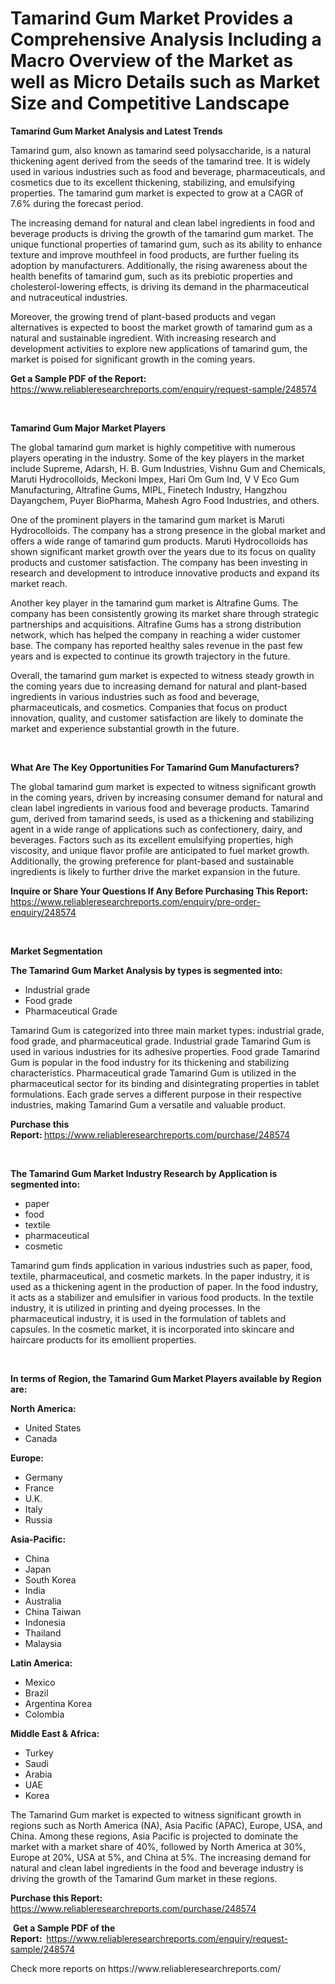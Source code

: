 <p><h1>Tamarind Gum Market Provides a Comprehensive Analysis Including a Macro Overview of the Market as well as Micro Details such as Market Size and Competitive Landscape</h1></p><p><strong>Tamarind Gum Market Analysis and Latest Trends</strong></p>
<p><p>Tamarind gum, also known as tamarind seed polysaccharide, is a natural thickening agent derived from the seeds of the tamarind tree. It is widely used in various industries such as food and beverage, pharmaceuticals, and cosmetics due to its excellent thickening, stabilizing, and emulsifying properties. The tamarind gum market is expected to grow at a CAGR of 7.6% during the forecast period.</p><p>The increasing demand for natural and clean label ingredients in food and beverage products is driving the growth of the tamarind gum market. The unique functional properties of tamarind gum, such as its ability to enhance texture and improve mouthfeel in food products, are further fueling its adoption by manufacturers. Additionally, the rising awareness about the health benefits of tamarind gum, such as its prebiotic properties and cholesterol-lowering effects, is driving its demand in the pharmaceutical and nutraceutical industries.</p><p>Moreover, the growing trend of plant-based products and vegan alternatives is expected to boost the market growth of tamarind gum as a natural and sustainable ingredient. With increasing research and development activities to explore new applications of tamarind gum, the market is poised for significant growth in the coming years.</p></p>
<p><strong>Get a Sample PDF of the Report:&nbsp;</strong> <a href="https://www.reliableresearchreports.com/enquiry/request-sample/248574">https://www.reliableresearchreports.com/enquiry/request-sample/248574</a></p>
<p>&nbsp;</p>
<p><strong>Tamarind Gum Major Market Players</strong></p>
<p><p>The global tamarind gum market is highly competitive with numerous players operating in the industry. Some of the key players in the market include Supreme, Adarsh, H. B. Gum Industries, Vishnu Gum and Chemicals, Maruti Hydrocolloids, Meckoni Impex, Hari Om Gum Ind, V V Eco Gum Manufacturing, Altrafine Gums, MIPL, Finetech Industry, Hangzhou Dayangchem, Puyer BioPharma, Mahesh Agro Food Industries, and others.</p><p>One of the prominent players in the tamarind gum market is Maruti Hydrocolloids. The company has a strong presence in the global market and offers a wide range of tamarind gum products. Maruti Hydrocolloids has shown significant market growth over the years due to its focus on quality products and customer satisfaction. The company has been investing in research and development to introduce innovative products and expand its market reach.</p><p>Another key player in the tamarind gum market is Altrafine Gums. The company has been consistently growing its market share through strategic partnerships and acquisitions. Altrafine Gums has a strong distribution network, which has helped the company in reaching a wider customer base. The company has reported healthy sales revenue in the past few years and is expected to continue its growth trajectory in the future.</p><p>Overall, the tamarind gum market is expected to witness steady growth in the coming years due to increasing demand for natural and plant-based ingredients in various industries such as food and beverage, pharmaceuticals, and cosmetics. Companies that focus on product innovation, quality, and customer satisfaction are likely to dominate the market and experience substantial growth in the future.</p></p>
<p>&nbsp;</p>
<p><strong>What Are The Key Opportunities For Tamarind Gum Manufacturers?</strong></p>
<p><p>The global tamarind gum market is expected to witness significant growth in the coming years, driven by increasing consumer demand for natural and clean label ingredients in various food and beverage products. Tamarind gum, derived from tamarind seeds, is used as a thickening and stabilizing agent in a wide range of applications such as confectionery, dairy, and beverages. Factors such as its excellent emulsifying properties, high viscosity, and unique flavor profile are anticipated to fuel market growth. Additionally, the growing preference for plant-based and sustainable ingredients is likely to further drive the market expansion in the future.</p></p>
<p><strong>Inquire or Share Your Questions If Any Before Purchasing This Report:</strong> <a href="https://www.reliableresearchreports.com/enquiry/pre-order-enquiry/248574">https://www.reliableresearchreports.com/enquiry/pre-order-enquiry/248574</a></p>
<p>&nbsp;</p>
<p><strong>Market Segmentation</strong></p>
<p><strong>The Tamarind Gum Market Analysis by types is segmented into:</strong></p>
<p><ul><li>Industrial grade</li><li>Food grade</li><li>Pharmaceutical Grade</li></ul></p>
<p><p>Tamarind Gum is categorized into three main market types: industrial grade, food grade, and pharmaceutical grade. Industrial grade Tamarind Gum is used in various industries for its adhesive properties. Food grade Tamarind Gum is popular in the food industry for its thickening and stabilizing characteristics. Pharmaceutical grade Tamarind Gum is utilized in the pharmaceutical sector for its binding and disintegrating properties in tablet formulations. Each grade serves a different purpose in their respective industries, making Tamarind Gum a versatile and valuable product.</p></p>
<p><strong>Purchase this Report:&nbsp;</strong><a href="https://www.reliableresearchreports.com/purchase/248574">https://www.reliableresearchreports.com/purchase/248574</a></p>
<p>&nbsp;</p>
<p><strong>The Tamarind Gum Market Industry Research by Application is segmented into:</strong></p>
<p><ul><li>paper</li><li>food</li><li>textile</li><li>pharmaceutical</li><li>cosmetic</li></ul></p>
<p><p>Tamarind gum finds application in various industries such as paper, food, textile, pharmaceutical, and cosmetic markets. In the paper industry, it is used as a thickening agent in the production of paper. In the food industry, it acts as a stabilizer and emulsifier in various food products. In the textile industry, it is utilized in printing and dyeing processes. In the pharmaceutical industry, it is used in the formulation of tablets and capsules. In the cosmetic market, it is incorporated into skincare and haircare products for its emollient properties.</p></p>
<p>&nbsp;</p>
<p><strong>In terms of Region, the Tamarind Gum Market Players available by Region are:</strong></p>
<p>
    <p> <strong> North America: </strong>
        <ul>
            <li>United States</li>
            <li>Canada</li>
        </ul>
        </p> 
    <p> <strong> Europe: </strong>
        <ul>
            <li>Germany</li>
            <li>France</li>
            <li>U.K.</li>
            <li>Italy</li>
            <li>Russia</li>
        </ul>
        </p> 
    <p> <strong> Asia-Pacific: </strong>
        <ul>
            <li>China</li>
            <li>Japan</li>
            <li>South Korea</li>
            <li>India</li>
            <li>Australia</li>
            <li>China Taiwan</li>
            <li>Indonesia</li>
            <li>Thailand</li>
            <li>Malaysia</li>
        </ul>
        </p> 
    <p> <strong> Latin America: </strong>
        <ul>
            <li>Mexico</li>
            <li>Brazil</li>
            <li>Argentina Korea</li>
            <li>Colombia</li>
        </ul>
        </p> 
    <p> <strong> Middle East & Africa: </strong>
        <ul>
            <li>Turkey</li>
            <li>Saudi</li>
            <li>Arabia</li>
            <li>UAE</li>
            <li>Korea</li>
        </ul>
    </p>
    </p>
<p><p>The Tamarind Gum market is expected to witness significant growth in regions such as North America (NA), Asia Pacific (APAC), Europe, USA, and China. Among these regions, Asia Pacific is projected to dominate the market with a market share of 40%, followed by North America at 30%, Europe at 20%, USA at 5%, and China at 5%. The increasing demand for natural and clean label ingredients in the food and beverage industry is driving the growth of the Tamarind Gum market in these regions.</p></p>
<p><strong>Purchase this Report: </strong><a href="https://www.reliableresearchreports.com/purchase/248574">https://www.reliableresearchreports.com/purchase/248574</a></p>
<p>&nbsp;<strong>Get a Sample PDF of the Report:&nbsp;&nbsp;</strong><a href="https://www.reliableresearchreports.com/enquiry/request-sample/248574">https://www.reliableresearchreports.com/enquiry/request-sample/248574</a></p>
<p><strong></strong></p>
<p>Check more reports on https://www.reliableresearchreports.com/</p>